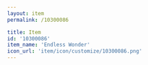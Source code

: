 ```yaml
---
layout: item
permalink: /10300086

title: Item
id: '10300086'
item_name: 'Endless Wonder'
icon_url: 'item/icon/customize/10300086.png'
---
```


